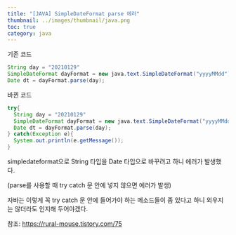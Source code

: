 ```yaml
---
title: "[JAVA] SimpleDateFormat parse 에러"
thumbnail: ../images/thumbnail/java.png
toc: true
category: java
---
```


기존 코드

``` java
String day = "20210129"
SimpleDateFormat dayFormat = new java.text.SimpleDateFormat("yyyyMMdd");
Date dt = dayFormat.parse(day);
```

바뀐 코드

``` java
try{
  String day = "20210129"
  SimpleDateFormat dayFormat = new java.text.SimpleDateFormat("yyyyMMdd");
  Date dt = dayFormat.parse(day);
} catch(Exception e){
  System.out.println(e.getMessage());
}
```

simpledateformat으로 String 타입을 Date 타입으로 바꾸려고 하니 에러가 발생했다.

(parse를 사용할 때 try catch 문 안에 넣지 않으면 에러가 발생) 

자바는 이렇게 꼭 try catch 문 안에 들어가야 하는 메소드들이 좀 있다고 하니 외우지는 않더라도 인지해 두어야겠다.

참조: https://rural-mouse.tistory.com/75